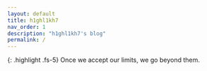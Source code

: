 ```yaml
---
layout: default
title: h1ghl1kh7
nav_order: 1
description: "h1ghl1kh7's blog"
permalink: /
---
```


{: .highlight .fs-5}
Once we accept our limits, we go beyond them.


